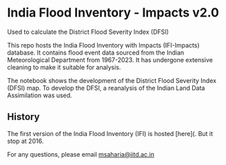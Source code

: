 # India Flood Inventory - Impacts v2.0 

Used to calculate the District Flood Severity Index (DFSI)

This repo hosts the India Flood Inventory with Impacts (IFI-Impacts) database. It contains flood event data sourced from the Indian Meteorological Department from 1967-2023. It has undergone extensive cleaning to make it suitable for analysis.

The notebook shows the development of the District Flood Severity Index (DFSI) map. To develop the DFSI, a reanalysis of the Indian Land Data Assimilation was used.


## History

The first version of the India Flood Inventory (IFI) is hosted [here](. But it stop at 2016.

For any questions, please email msaharia@iitd.ac.in



